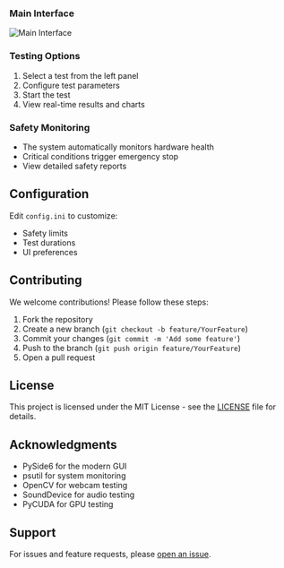 
### Main Interface
![Main Interface](screenshots/main_interface.png)

### Testing Options
1. Select a test from the left panel
2. Configure test parameters
3. Start the test
4. View real-time results and charts

### Safety Monitoring
- The system automatically monitors hardware health
- Critical conditions trigger emergency stop
- View detailed safety reports

## Configuration

Edit `config.ini` to customize:
- Safety limits
- Test durations
- UI preferences

## Contributing

We welcome contributions! Please follow these steps:

1. Fork the repository
2. Create a new branch (`git checkout -b feature/YourFeature`)
3. Commit your changes (`git commit -m 'Add some feature'`)
4. Push to the branch (`git push origin feature/YourFeature`)
5. Open a pull request

## License

This project is licensed under the MIT License - see the [LICENSE](LICENSE) file for details.

## Acknowledgments

- PySide6 for the modern GUI
- psutil for system monitoring
- OpenCV for webcam testing
- SoundDevice for audio testing
- PyCUDA for GPU testing

## Support

For issues and feature requests, please [open an issue](https://github.com/yourusername/hardware-tester/issues).

